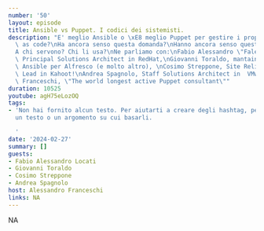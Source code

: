 ```yaml
---
number: '50'
layout: episode
title: Ansible vs Puppet. I codici dei sistemisti.
description: "E' meglio Ansible o \xE8 meglio Puppet per gestire i propri sistemi\
  \ as code?\nHa ancora senso questa domanda?\nHanno ancora senso questi strumenti?\n\
  A chi servono? Chi li usa?\nNe parliamo con:\nFabio Alessandro \"Fale\" Locati,\
  \ Principal Solutions Architect in RedHat,\nGiovanni Toraldo, mantainer playbook\
  \ Ansible per Alfresco (e molto altro), \nCosimo Streppone, Site Reliability Engineering\
  \ Lead in Kahoot!\nAndrea Spagnolo, Staff Solutions Architect in  VMware,\nAlessandro\
  \ Franceschi, \"The world longest active Puppet consultant\""
duration: 10525
youtube: agH75eLozOQ
tags:
- 'Non hai fornito alcun testo. Per aiutarti a creare degli hashtag, per favore inviami
  un testo o un argomento su cui basarli.

  '
date: '2024-02-27'
summary: []
guests:
- Fabio Alessandro Locati
- Giovanni Toraldo
- Cosimo Streppone
- Andrea Spagnolo
host: Alessandro Franceschi
links: NA
---
```

NA